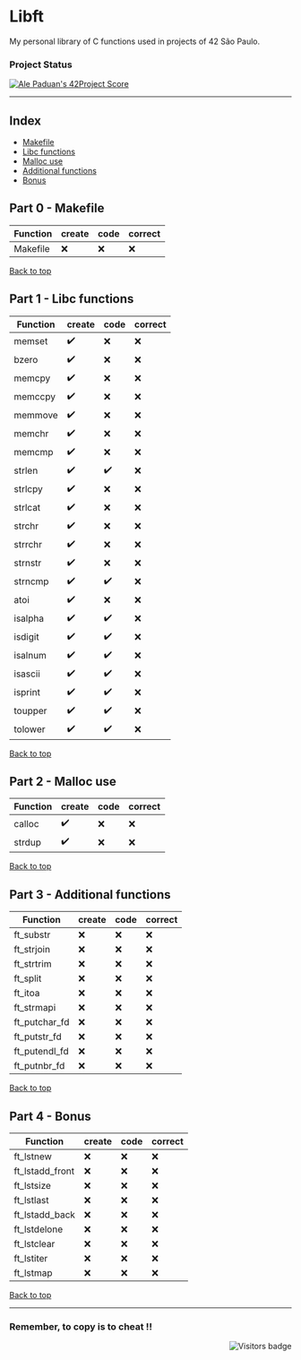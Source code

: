 # Libft
My personal library of C functions used in projects of 42 São Paulo.

### Project Status

[![Ale Paduan's 42Project Score](https://badge42.herokuapp.com/api/project/apaduan-/Libft)](https://projects.intra.42.fr/42cursus-libft/apaduan-)

--------------------

<a id='indice'></a>
## Index
- [Makefile](#part0)
- [Libc functions](#part1)
- [Malloc use](#part2)
- [Additional functions](#part3)
- [Bonus](#part4)

<!-- Feito ✔️ -->
<!-- Não Feito ❌ -->

<a id='part0'></a>
## Part 0 - Makefile

| Function | create | code | correct |
| --- | --- | --- | --- |
| Makefile | ❌ | ❌ | ❌ |

[Back to top](#indice)

<a id='part1'></a>
## Part 1 - Libc functions

| Function | create | code | correct |
| --- | --- | --- | --- |
| memset | ✔️ | ❌ | ❌ |
| bzero	| ✔️ | ❌ | ❌ |
| memcpy | ✔️ | ❌ | ❌ |
| memccpy | ✔️ | ❌ | ❌ |
| memmove | ✔️ | ❌ | ❌ |
| memchr | ✔️ | ❌ | ❌ |
| memcmp | ✔️ | ❌ | ❌ |
| strlen | ✔️ | ✔️ | ❌ |
| strlcpy | ✔️ | ❌ | ❌ |
| strlcat | ✔️ | ❌ | ❌ |
| strchr | ✔️ | ❌ | ❌ |
| strrchr | ✔️ | ❌ | ❌ |
| strnstr | ✔️ | ❌ | ❌ |
| strncmp | ✔️ | ✔️ | ❌ |
| atoi | ✔️ | ❌ | ❌ |
| isalpha | ✔️ | ✔️ | ❌ |
| isdigit | ✔️ | ✔️ | ❌ |
| isalnum | ✔️ | ✔️ | ❌ |
| isascii | ✔️ | ✔️ | ❌ |
| isprint | ✔️ | ✔️ | ❌ |
| toupper | ✔️ | ✔️ | ❌ |
| tolower | ✔️ | ✔️ | ❌ |

[Back to top](#indice)

<a id='part2'></a>
## Part 2 - Malloc use

| Function | create | code | correct |
| --- | --- | --- | --- |
| calloc | ✔️ | ❌ | ❌ |
| strdup | ✔️ | ❌ | ❌ |

[Back to top](#indice)

<a id='part3'></a>
## Part 3 - Additional functions

| Function | create | code | correct |
| --- | --- | --- | --- |
| ft_substr | ❌ | ❌ | ❌ |
| ft_strjoin | ❌ | ❌ | ❌ |
| ft_strtrim | ❌ | ❌ | ❌ |
| ft_split | ❌ | ❌ | ❌ |
| ft_itoa | ❌ | ❌ | ❌ |
| ft_strmapi | ❌ | ❌ | ❌ |
| ft_putchar_fd | ❌ | ❌ | ❌ |
| ft_putstr_fd | ❌ | ❌ | ❌ |
| ft_putendl_fd | ❌ | ❌ | ❌ |
| ft_putnbr_fd | ❌ | ❌ | ❌ |

[Back to top](#indice)

<a id='part4'></a>
## Part 4 - Bonus
| Function | create | code | correct |
| --- | --- | --- | --- |
| ft_lstnew | ❌ | ❌ |  ❌ |
| ft_lstadd_front | ❌ | ❌ | ❌ |
| ft_lstsize | ❌ | ❌ | ❌ |
| ft_lstlast | ❌ | ❌ | ❌ |
| ft_lstadd_back | ❌ | ❌ | ❌ |
| ft_lstdelone | ❌ | ❌ | ❌ |
| ft_lstclear | ❌ | ❌ | ❌ |
| ft_lstiter | ❌ | ❌ | ❌ |
| ft_lstmap	 | ❌ | ❌ | ❌ |

[Back to top](#indice)

----------------

### Remember, to copy is to cheat !!
<img align="right" src="https://komarev.com/ghpvc/?username=oskadoskaposka&color=lightgrey&style=flat&label=visitors" alt="Visitors badge" />


<!-- Badge do Projeto => https://github.com/JaeSeoKim/badge42 -->